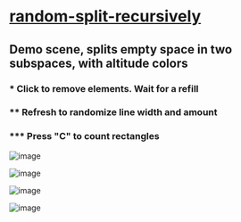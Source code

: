 # [random-split-recursively](https://github.com/UniBreakfast/random-split-recursively)

## Demo scene, splits empty space in two subspaces, with altitude colors

### * Click to remove elements. Wait for a refill
### ** Refresh to randomize line width and amount
### *** Press "C" to count rectangles


![image](https://github.com/user-attachments/assets/73c918e9-c7aa-47f1-b309-57ce091cc513)

![image](https://github.com/user-attachments/assets/81ffce8a-16a7-4fa6-bf17-506f5b4418a5)

![image](https://github.com/user-attachments/assets/9154af66-66df-4545-8b10-a875113f30d5)

![image](https://github.com/user-attachments/assets/5965e410-8873-4c8b-8eed-7a65f7a370d5)
